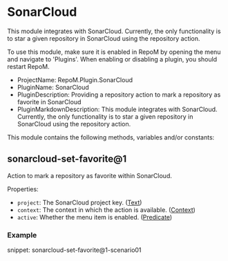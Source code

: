 # SonarCloud

This module integrates with SonarCloud. Currently, the only functionality is to star a given repository in SonarCloud using the repository action.

To use this module, make sure it is enabled in RepoM by opening the menu and navigate to 'Plugins'. When enabling or disabling a plugin, you should restart RepoM.

- ProjectName: RepoM.Plugin.SonarCloud
- PluginName: SonarCloud
- PluginDescription: Providing a repository action to mark a repository as favorite in SonarCloud
- PluginMarkdownDescription: This module integrates with SonarCloud. Currently, the only functionality is to star a given repository in SonarCloud using the repository action.

This module contains the following methods, variables and/or constants:

## sonarcloud-set-favorite@1

Action to mark a repository as favorite within SonarCloud.

Properties:

- `project`: The SonarCloud project key. ([Text](docs_new/repository_action_types.md#text))
- `context`: The context in which the action is available. ([Context](docs_new/repository_action_types.md#context))
- `active`: Whether the menu item is enabled. ([Predicate](docs_new/repository_action_types.md#predicate))

### Example

snippet: sonarcloud-set-favorite@1-scenario01

